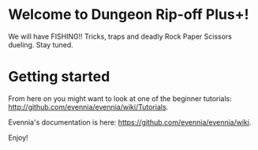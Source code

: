 # Welcome to Dungeon Rip-off Plus+!

We will have FISHING!! Tricks, traps and deadly Rock Paper Scissors dueling.
Stay tuned.

# Getting started

From here on you might want to look at one of the beginner tutorials:
http://github.com/evennia/evennia/wiki/Tutorials.

Evennia's documentation is here:
https://github.com/evennia/evennia/wiki.

Enjoy!
